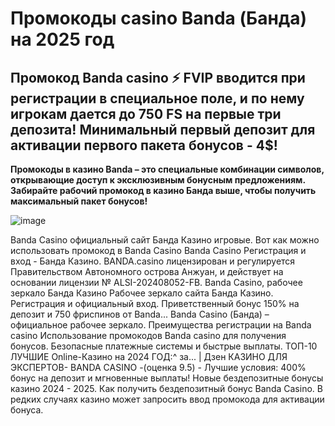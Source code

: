 # Промокоды casino Banda (Банда) на 2025 год

## Промокод Banda casino ⚡️ FVIP вводится при регистрации в специальное поле, и по нему игрокам дается до 750 FS на первые три депозита! Минимальный первый депозит для активации первого пакета бонусов - 4$!

**Промокоды в казино Banda – это специальные комбинации символов, открывающие доступ к эксклюзивным бонусным предложениям. Забирайте рабочий промокод в казино Банда выше, чтобы получить максимальный пакет бонусов!**

![image](https://github.com/user-attachments/assets/9b046090-54e8-41bc-9ff2-6a1786b601f0)

Banda Casino официальный сайт Банда Казино игровые. Вот как можно использовать промокод в Banda Casino
Banda Casino Регистрация и вход - Банда Казино. BANDA.casino лицензирован и регулируется Правительством Автономного острова Анжуан, и действует на основании лицензии № ALSI-202408052-FB. 
Banda Casino, рабочее зеркало Банда Казино
Рабочее зеркало сайта Банда Казино. Регистрация и официальный вход. Приветственный бонус 150% на депозит и 750 фриспинов от Banda...
Banda Casino (Банда) – официальное рабочее зеркало. Преимущества регистрации на Banda casino
Использование промокодов Banda casino для получения бонусов.
Безопасные платежные системы и быстрые выплаты.
ТОП-10 ЛУЧШИЕ Onlinе-Казинo на 2024 ГОД:^ за... | Дзен
КАЗИНО ДЛЯ ЭКСПЕРТОВ- BANDA CASINO -(оценка 9.5) - Лучшие условия: 400% бонус на депозит и мгновенные выплаты!
Новые бездепозитные бонусы казино 2024 - 2025.
Как получить бездепозитный бонус Banda Casino. В редких случаях казино может запросить ввод промокода для активации бонуса.
